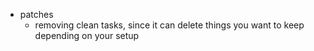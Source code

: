 * patches
    * removing clean tasks, since it can delete things you want to keep depending on your setup
